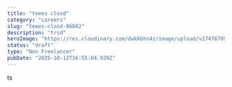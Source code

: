 ```yaml
---
title: "teees closd"
category: "careers"
slug: "teees-closd-96682"
description: "trsd"
heroImage: "https://res.cloudinary.com/dwkkbhn4z/image/upload/v1747670954/uploads/zy70ljky7xa0stxbcslw.png"
status: "draft"
type: "Non Freelancer"
pubDate: "2025-10-12T16:55:04.929Z"
---
```








ts